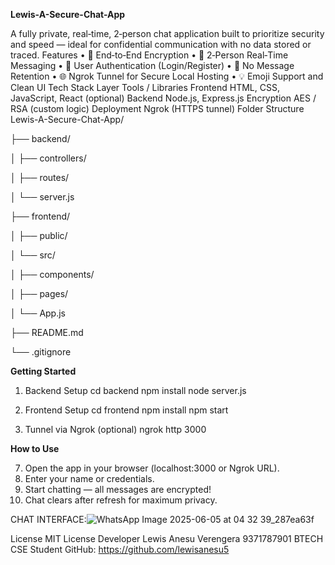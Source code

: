 **Lewis-A-Secure-Chat-App**


A fully private, real‑time, 2‑person chat application built to prioritize security and speed — ideal for confidential communication with no data stored or traced.
Features
•	🔐 End‑to‑End Encryption
•	💬 2‑Person Real‑Time Messaging
•	👥 User Authentication (Login/Register)
•	🧹 No Message Retention
•	🌐 Ngrok Tunnel for Secure Local Hosting
•	💡 Emoji Support and Clean UI
Tech Stack
Layer	Tools / Libraries
Frontend	HTML, CSS, JavaScript, React (optional)
Backend	Node.js, Express.js
Encryption	AES / RSA (custom logic)
Deployment	Ngrok (HTTPS tunnel)
Folder Structure
Lewis-A-Secure-Chat-App/

├── backend/

│   ├── controllers/

│   ├── routes/

│   └── server.js

├── frontend/

│   ├── public/

│   └── src/

│       ├── components/

│       ├── pages/

│       └── App.js

├── README.md

└── .gitignore

**Getting Started**


1.	Backend Setup
cd backend
npm install
node server.js

3.	Frontend Setup
cd frontend
npm install
npm start

5.	Tunnel via Ngrok (optional)
ngrok http 3000

**How to Use**

7.	Open the app in your browser (localhost:3000 or Ngrok URL).
8.	Enter your name or credentials.
9.	Start chatting — all messages are encrypted!
10.	Chat clears after refresh for maximum privacy.

CHAT INTERFACE:![WhatsApp Image 2025-06-05 at 04 32 39_287ea63f](https://github.com/user-attachments/assets/ed041599-65db-441b-8f4c-547cf195634c)

License
MIT License
Developer
Lewis Anesu Verengera
9371787901
BTECH CSE Student
GitHub: https://github.com/lewisanesu5
